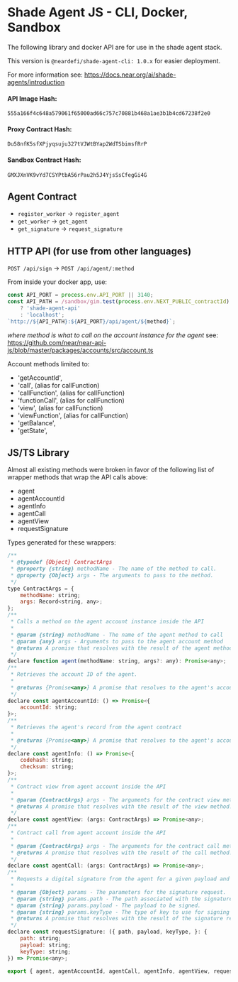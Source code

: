 # Shade Agent JS - CLI, Docker, Sandbox

The following library and docker API are for use in the shade agent stack.

This version is `@neardefi/shade-agent-cli: 1.0.x` for easier deployment.

For more information see: https://docs.near.org/ai/shade-agents/introduction

#### API Image Hash:

`555a166f4c648a579061f65000ad66c757c70881b468a1ae3b1b4cd67238f2e0`

#### Proxy Contract Hash:

`Du58nfK5sfXPjyqsuju327tVJWtBYap2WdTSbimsfRrP`

#### Sandbox Contract Hash:

`GMXJXnVK9vYd7CSYPtbA56rPau2h5J4YjsSsCfegGi4G`

## Agent Contract

-   `register_worker` -> `register_agent`
-   `get_worker` -> `get_agent`
-   `get_signature` -> `request_signature`

## HTTP API (for use from other languages)

`POST /api/sign` -> `POST /api/agent/:method`

From inside your docker app, use:

```js
const API_PORT = process.env.API_PORT || 3140;
const API_PATH = /sandbox/gim.test(process.env.NEXT_PUBLIC_contractId)
    ? 'shade-agent-api'
    : 'localhost';
`http://${API_PATH}:${API_PORT}/api/agent/${method}`;
```

_where method is what to call on the account instance for the agent_ see: https://github.com/near/near-api-js/blob/master/packages/accounts/src/account.ts

Account methods limited to:

-   'getAccountId',
-   'call', (alias for callFunction)
-   'callFunction', (alias for callFunction)
-   'functionCall', (alias for callFunction)
-   'view', (alias for callFunction)
-   'viewFunction', (alias for callFunction)
-   'getBalance',
-   'getState',

## JS/TS Library

Almost all existing methods were broken in favor of the following list of wrapper methods that wrap the API calls above:

-   agent
-   agentAccountId
-   agentInfo
-   agentCall
-   agentView
-   requestSignature

Types generated for these wrappers:

```js
/**
 * @typedef {Object} ContractArgs
 * @property {string} methodName - The name of the method to call.
 * @property {Object} args - The arguments to pass to the method.
 */
type ContractArgs = {
    methodName: string;
    args: Record<string, any>;
};
/**
 * Calls a method on the agent account instance inside the API
 *
 * @param {string} methodName - The name of the agent method to call
 * @param {any} args - Arguments to pass to the agent account method
 * @returns A promise that resolves with the result of the agent method call.
 */
declare function agent(methodName: string, args?: any): Promise<any>;
/**
 * Retrieves the account ID of the agent.
 *
 * @returns {Promise<any>} A promise that resolves to the agent's account ID.
 */
declare const agentAccountId: () => Promise<{
    accountId: string;
}>;
/**
 * Retrieves the agent's record from the agent contract
 *
 * @returns {Promise<any>} A promise that resolves to the agent's account ID.
 */
declare const agentInfo: () => Promise<{
    codehash: string;
    checksum: string;
}>;
/**
 * Contract view from agent account inside the API
 *
 * @param {ContractArgs} args - The arguments for the contract view method.
 * @returns A promise that resolves with the result of the view method.
 */
declare const agentView: (args: ContractArgs) => Promise<any>;
/**
 * Contract call from agent account inside the API
 *
 * @param {ContractArgs} args - The arguments for the contract call method.
 * @returns A promise that resolves with the result of the call method.
 */
declare const agentCall: (args: ContractArgs) => Promise<any>;
/**
 * Requests a digital signature from the agent for a given payload and path.
 *
 * @param {Object} params - The parameters for the signature request.
 * @param {string} params.path - The path associated with the signature request.
 * @param {string} params.payload - The payload to be signed.
 * @param {string} params.keyType - The type of key to use for signing (default is 'Ecdsa').
 * @returns A promise that resolves with the result of the signature request.
 */
declare const requestSignature: ({ path, payload, keyType, }: {
    path: string;
    payload: string;
    keyType: string;
}) => Promise<any>;

export { agent, agentAccountId, agentCall, agentInfo, agentView, requestSignature };
```
